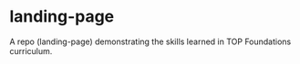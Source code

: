# landing-page
A  repo (landing-page) demonstrating the skills learned in TOP Foundations curriculum.

